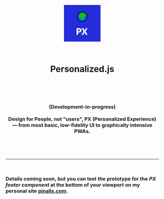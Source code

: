 <br>
<br>

<p align="center">
  <img width="120px" src="px.png">
</p>
<br>
<h1 align="center"><b>Personalized.js</b>
<br>
<br>
</h1>

<h3 align="center">
<br>
<br>
(Development-in-progress) 
<br><br>
Design for People, not "users", PX (Personalized Experience) — from most basic, low-fidelity UI to graphically intensive PWAs.
</h3>
<br>
<br>
<br>
<hr>

<br>

### **Details coming soon, but you can test the prototype for the *PX footer component* at the bottom of your viewport on my personal site [pjnalls.com](https://pjnalls.com).**

<br>
<br>